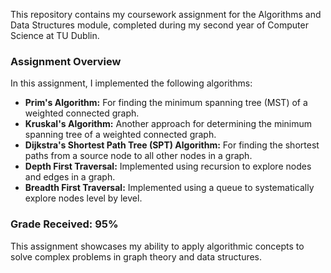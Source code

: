 This repository contains my coursework assignment for the Algorithms and Data Structures module, completed during my second year of Computer Science at TU Dublin.

### Assignment Overview

In this assignment, I implemented the following algorithms:

- **Prim's Algorithm:** For finding the minimum spanning tree (MST) of a weighted connected graph.
- **Kruskal's Algorithm:** Another approach for determining the minimum spanning tree of a weighted connected graph.
- **Dijkstra's Shortest Path Tree (SPT) Algorithm:** For finding the shortest paths from a source node to all other nodes in a graph.
- **Depth First Traversal:** Implemented using recursion to explore nodes and edges in a graph.
- **Breadth First Traversal:** Implemented using a queue to systematically explore nodes level by level.

### Grade Received: 95%

This assignment showcases my ability to apply algorithmic concepts to solve complex problems in graph theory and data structures.